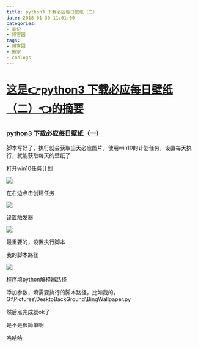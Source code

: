 ```yaml
---
title: python3 下载必应每日壁纸（二）
date: 2018-01-30 11:01:00
categories:
- 笔记
- 博客园
tags:
- 博客园
- 搬家
- cnblogs
---
```

# [这是👉python3 下载必应每日壁纸（二）👈的摘要](/2018/01/30/cnblog_8386624/)
<!--more-->
### [python3 下载必应每日壁纸（一）](/2018/01/30/cnblog_8386598/)

脚本写好了，执行就会获取当天必应图片，使用win10的计划任务，设置每天执行，就能获取每天的壁纸了

打开win10任务计划

![](http://images2017.cnblogs.com/blog/1301576/201801/1301576-20180130185646921-1459893913.png)

在右边点击创建任务

![](http://images2017.cnblogs.com/blog/1301576/201801/1301576-20180130185742140-1642423603.png)

设置触发器

![](http://images2017.cnblogs.com/blog/1301576/201801/1301576-20180130185811421-508095367.png)

最重要的，设置执行脚本

我的脚本路径

![](http://images2017.cnblogs.com/blog/1301576/201801/1301576-20180130185853796-1449325351.png)

程序填python解释器路径

添加参数，填需要执行的脚本路径，比如我的， G:\Pictures\DesktoBackGround\BingWallpaper.py

然后点完成就ok了

是不是很简单啊

哈哈哈
